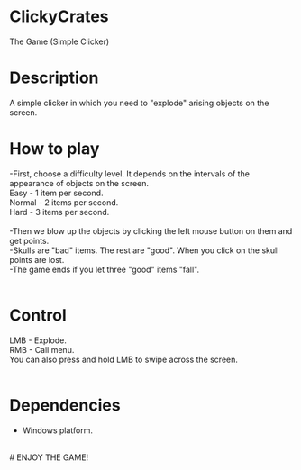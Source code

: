 # ClickyCrates
The Game (Simple Clicker)
<br />
# Description
A simple clicker in which you need to "explode" arising objects on the screen.
<br />
# How to play
-First, choose a difficulty level. It depends on the intervals of the appearance of objects on the screen.<br />
Easy - 1 item per second.<br />
Normal - 2 items per second.<br />
Hard - 3 items per second.<br />
<br />
-Then we blow up the objects by clicking the left mouse button on them and get points.<br />
-Skulls are "bad" items. The rest are "good". When you click on the skull points are lost.<br />
-The game ends if you let three "good" items "fall".<br />
<br />
# Control
LMB - Explode.<br />
RMB - Call menu.<br />
You can also press and hold LMB to swipe across the screen.<br />
<br />
# Dependencies
- Windows platform.
<br />
# ENJOY THE GAME!
